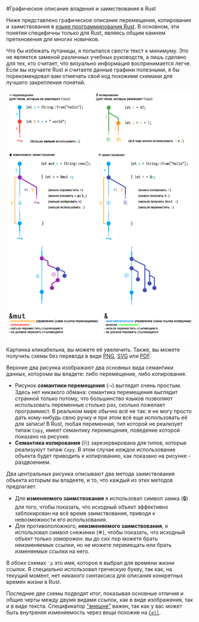 #Графическое описание владения и заимствования в Rust

Ниже представлено графическое описание перемещения, копирования и заимствования в [языке программирования Rust](https://www.rust-lang.org/). 
В основном, эти понятия специфичны только для Rust, являясь общим камнем преткновения для многих новичков.

Что бы избежать путаницы, я попытался свести текст к минимуму. Это не является заменой различных учебных руководств, а лишь сделано для тех, 
кто считает, что визуально информация воспринимается легче. Если вы изучаете Rust и считаете данные графики полезными, 
я бы порекомендовал вам отмечать свой код похожими схемами для лучшего закрепления понятий.

![Схема](https://github.com/shmutalov/rust-move-copy-borrow/raw/12bfe7389b1fcf869f329bb2bdb3fca12288ea90/src/rust-move-copy-borrow-ru.png)

Картинка кликабельна, вы можете её увеличить. Также, вы можете получить схемы без перевода в виде [PNG](https://rufflewind.com/img/rust-move-copy-borrow.png), [SVG](https://rufflewind.com/img/rust-move-copy-borrow.svg) или [PDF](https://rufflewind.com/img/rust-move-copy-borrow.pdf).

Верхние два рисунка изображают два основных вида семантики данных, котороми вы владете: либо перемещение, либо копирование.
+ Рисунок **семантики перемещения** (⤳) выглядит очень простым. Здесь нет никакого обмана: семантика перемещения выглядит странной только потому, что большинство языков позволяют использовать переменные столько раз, сколько пожелает программист. В реальном мире обычно всё не так: я не могу просто дать кому-нибудь свою ручку и при этом всё еще использовать её для записи! В Rust, любая переменная, тип которой не реализует типаж `Copy`, имеет семантику перемещения, поведение которой показано на рисунке.
+ **Семантика копирования** (⎘) зарезервирована для типов, которые реализуюут типаж `Copy`. В этом случае *каждое* использование объекта будет приводить к копированию, как показано на рисунке - раздвоением.

Два центральных рисунка описывают два метода заимствования объекта которым вы владеете, и то, что каждый из этих методов предлагает.
+ Для **изменяемого заимствования** я использовал символ замка (🔒) для того, чтобы показать, что исходный объект эффективно заблокирован на всё время заимствования, приводя к невозможности его использования.
+ Для противоположного, **неизменяемого заимствования**, я использовал символ снежинки (❄), чтобы показать, что исходный объект только *заморожен*: вы до сих пор можете брать неизменяемые ссылки, но не можете перемещать или брать изменяемые ссылки на него.

В обоих схемах `'ρ` это имя, которое я выбрал для времени жизни ссылок. Я специально использовал греческую букву, так как, на текущий момент, нет никакого синтаксиса для описания конкретных времен жизни в Rust.

Последние две схемы подводят итог, показывая основные отличия и общие черты между двумя видами ссылок, как в виде изображения, так и в виде текста. Спецификатор ["внешне"](https://doc.rust-lang.org/beta/book/mutability.html#interior-vs-exterior-mutability) важен, так как у вас может быть внутреняя изменяемость через вещи похожие на [`Cell`](https://doc.rust-lang.org/std/cell/). 

